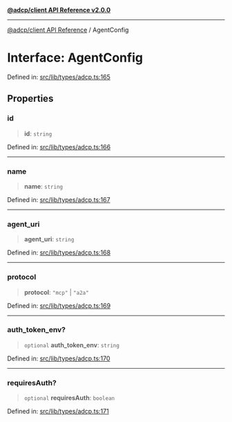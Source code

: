 [**@adcp/client API Reference v2.0.0**](../README.md)

***

[@adcp/client API Reference](../README.md) / AgentConfig

# Interface: AgentConfig

Defined in: [src/lib/types/adcp.ts:165](https://github.com/adcontextprotocol/adcp-client/blob/add23254eadaef025ae9fbe49b40948f459b98ff/src/lib/types/adcp.ts#L165)

## Properties

### id

> **id**: `string`

Defined in: [src/lib/types/adcp.ts:166](https://github.com/adcontextprotocol/adcp-client/blob/add23254eadaef025ae9fbe49b40948f459b98ff/src/lib/types/adcp.ts#L166)

***

### name

> **name**: `string`

Defined in: [src/lib/types/adcp.ts:167](https://github.com/adcontextprotocol/adcp-client/blob/add23254eadaef025ae9fbe49b40948f459b98ff/src/lib/types/adcp.ts#L167)

***

### agent\_uri

> **agent\_uri**: `string`

Defined in: [src/lib/types/adcp.ts:168](https://github.com/adcontextprotocol/adcp-client/blob/add23254eadaef025ae9fbe49b40948f459b98ff/src/lib/types/adcp.ts#L168)

***

### protocol

> **protocol**: `"mcp"` \| `"a2a"`

Defined in: [src/lib/types/adcp.ts:169](https://github.com/adcontextprotocol/adcp-client/blob/add23254eadaef025ae9fbe49b40948f459b98ff/src/lib/types/adcp.ts#L169)

***

### auth\_token\_env?

> `optional` **auth\_token\_env**: `string`

Defined in: [src/lib/types/adcp.ts:170](https://github.com/adcontextprotocol/adcp-client/blob/add23254eadaef025ae9fbe49b40948f459b98ff/src/lib/types/adcp.ts#L170)

***

### requiresAuth?

> `optional` **requiresAuth**: `boolean`

Defined in: [src/lib/types/adcp.ts:171](https://github.com/adcontextprotocol/adcp-client/blob/add23254eadaef025ae9fbe49b40948f459b98ff/src/lib/types/adcp.ts#L171)
